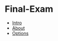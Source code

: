 # Final-Exam



<ul>
<li><a href="intro/index.html" target="_blank"> Intro  </a></li>
<li><a href="1_orgain/index.html" target="_blank"> About </a></li>
<li><a href="2_orgain/index.html" target="_blank"> Options </a></li>
</ul>